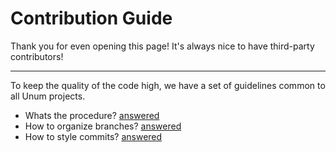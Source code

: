 # Contribution Guide

Thank you for even opening this page!
It's always nice to have third-party contributors!

---

To keep the quality of the code high, we have a set of guidelines common to all Unum projects.

- Whats the procedure? [answered](https://github.com/unum-cloud/awesome/blob/main/Workflow.md#organizing-software-development)
- How to organize branches? [answered](https://github.com/unum-cloud/awesome/blob/main/Workflow.md#branches)
- How to style commits? [answered](https://github.com/unum-cloud/awesome/blob/main/Workflow.md#commits)
